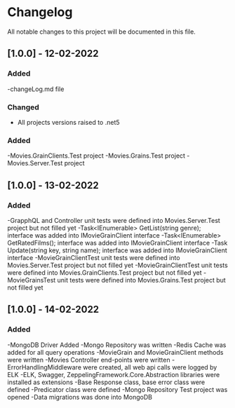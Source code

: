 # Changelog
All notable changes to this project will be documented in this file.

## [1.0.0] - 12-02-2022
### Added
-changeLog.md file

### Changed
- All projects versions raised to .net5

### Added
-Movies.GrainClients.Test project
-Movies.Grains.Test project
-Movies.Server.Test project

## [1.0.0] - 13-02-2022
### Added
-GrapphQL and Controller unit tests were defined into Movies.Server.Test project but not filled yet
-Task<IEnumerable<MovieModel>> GetList(string genre); interface was added into IMovieGrainClient interface
-Task<IEnumerable<MovieModel>> GetRatedFilms(); interface was added into IMovieGrainClient interface
-Task Update(string key, string name); interface was added into IMovieGrainClient interface
-MovieGrainClientTest unit tests were defined into Movies.Server.Test project but not filled yet
-MovieGrainClientTest unit tests were defined into Movies.GrainClients.Test project but not filled yet
-MovieGrainsTest unit tests were defined into Movies.Grains.Test project but not filled yet

## [1.0.0] - 14-02-2022
### Added
-MongoDB Driver Added
-Mongo Repository was written
-Redis Cache was added for all query operations
-MovieGrain and MovieGrainClient methods were written
-Movies Controller end-points were written
-ErrorHandlingMiddleware were created, all web api calls were logged by ELK
-ELK, Swagger, ZeppelingFramework.Core.Abstraction libraries were installed as extensions
-Base Response class, base error class were defined
-Predicator class were defined
-Mongo Repository Test project was opened
-Data migrations was done into MongoDB